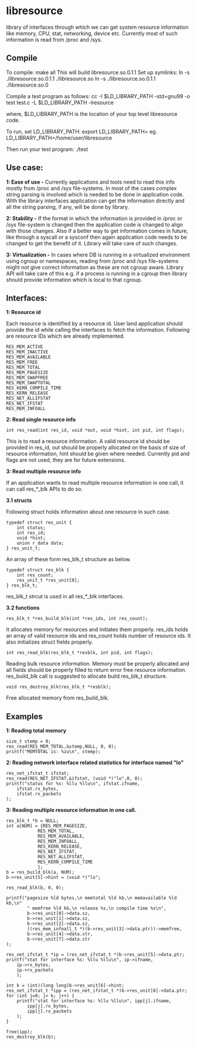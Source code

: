 # libresource
library of interfaces through which we can get system resource information
like memory, CPU, stat, networking, device etc.
Currently most of such information is read from /proc and /sys.

## Compile
To compile: 
make all
This will build libresource.so.0.1.1
Set up symlinks:
ln -s ./libresource.so.0.1.1 ./libresource.so
ln -s ./libresource.so.0.1.1 ./libresource.so.0

Compile a test program as follows:
cc -I $LD_LIBRARY_PATH -std=gnu99 -o test  test.c -L $LD_LIBRARY_PATH -lresource

where, $LD_LIBRARY_PATH is the location of your top level libresource code.

To run, set LD_LIBRARY_PATH:
export LD_LIBRARY_PATH=<libresource-directory>
eg. LD_LIBRARY_PATH=/home/user/libresource

Then run your test program:
./test

## Use case:

**1: Ease of use -**
Currently applications and tools need to read this info mostly from
/proc and /sys file-systems. In most of the cases complex string
parsing is involved which is needed to be done in application
code. With the library interfaces application can get the information
directly and all the string parsing, if any, will be done by library.

**2: Stability -**
If the format in which the information is provided in /proc or /sys
file-system is changed then the application code is changed to align
with those changes. Also if a better way to get information comes in
future, like through a syscall or a sysconf then again application code
needs to be changed to get the benefit of it. Library will take care of
such changes.

**3: Virtualization -**
In cases where DB is running in a virtualized environment using
cgroup or namespaces, reading from /proc and /sys file-systems
might not give correct information as these are not cgroup
aware. Library API will take care of this e.g. if a process
is running in a cgroup then library should provide information
which is local to that cgroup.

## Interfaces:

**1: Resource id**

Each resource is identified by a resource id. User land application should
provide the id while calling the interfaces to fetch the information.
Following are resource IDs which are already implemented.

	RES_MEM_ACTIVE
	RES_MEM_INACTIVE
	RES_MEM_AVAILABLE
	RES_MEM_FREE
	RES_MEM_TOTAL
	RES_MEM_PAGESIZE
	RES_MEM_SWAPFREE
	RES_MEM_SWAPTOTAL
	RES_KERN_COMPILE_TIME
	RES_KERN_RELEASE
	RES_NET_ALLIFSTAT
	RES_NET_IFSTAT
	RES_MEM_INFOALL

**2: Read single resource info**

`int res_read(int res_id, void *out, void *hint, int pid, int flags);`

This is to read a resource information. A valid resource id should be provided
in res_id, out should be properly allocated on the basis of size of resource
information, hint should be given where needed. Currently pid and flags are
not used, they are for future extensions.

**3: Read multiple resource info**

If an application wants to read multiple resource information in one call, it
can call res_*_blk APIs to do so.

**3.1 structs**

Following struct holds information about one resource in such case.

    typedef struct res_unit {
        int status;
        int res_id;
        void *hint;
        union r_data data;
    } res_unit_t;

An array of these form res_blk_t structure as below.

    typedef struct res_blk {
        int res_count;
        res_unit_t *res_unit[0];
    } res_blk_t;

res_blk_t strcut is used in all res_*_blk interfaces.

**3.2 functions**

`res_blk_t *res_build_blk(int *res_ids, int res_count);`

It allocates memory for resources and initiates them properly. res_ids
holds an array of valid resource ids and res_count holds number of
resource ids. It also initializes struct fields properly.

`int res_read_blk(res_blk_t *resblk, int pid, int flags);`

Reading bulk resource information. Memory must be properly allocated and
all fields should be properly filled to return error free resource
information. res_build_blk call is suggested to allocate build res_blk_t
structure.

`void res_destroy_blk(res_blk_t *resblk); `

Free allocated memory from res_build_blk.

## Examples

**1: Reading total memory**

    size_t stemp = 0;
    res_read(RES_MEM_TOTAL,&stemp,NULL, 0, 0);
    printf("MEMTOTAL is: %zu\n", stemp);


**2: Reading network interface related statistics for interface named "lo"**

	res_net_ifstat_t ifstat;
	res_read(RES_NET_IFSTAT,&ifstat, (void *)"lo",0, 0);
	printf("status for %s: %llu %llu\n", ifstat.ifname,
		ifstat.rx_bytes,
		ifstat.rx_packets
	);

**3: Reading multiple resource information in one call.**

    res_blk_t *b = NULL;
    int a[NUM] = {RES_MEM_PAGESIZE,
                RES_MEM_TOTAL,
                RES_MEM_AVAILABLE,
                RES_MEM_INFOALL,
                RES_KERN_RELEASE,
                RES_NET_IFSTAT,
                RES_NET_ALLIFSTAT,
                RES_KERN_COMPILE_TIME
                };
    b = res_build_blk(a, NUM);
    b->res_unit[5]->hint = (void *)"lo";

    res_read_blk(b, 0, 0);

    printf("pagesize %ld bytes,\n memtotal %ld kb,\n memavailable %ld kb,\n"
            " memfree %ld kb,\n release %s,\n compile time %s\n",
            b->res_unit[0]->data.sz,
            b->res_unit[1]->data.sz,
            b->res_unit[2]->data.sz,
            ((res_mem_infoall_t *)(b->res_unit[3]->data.ptr))->memfree,
            b->res_unit[4]->data.str,
            b->res_unit[7]->data.str
    );

    res_net_ifstat_t *ip = (res_net_ifstat_t *)b->res_unit[5]->data.ptr;
    printf("stat for interface %s: %llu %llu\n", ip->ifname,
        ip->rx_bytes,
        ip->rx_packets
        );

    int k = (int)(long long)b->res_unit[6]->hint;
    res_net_ifstat_t *ipp = (res_net_ifstat_t *)b->res_unit[6]->data.ptr;
    for (int j=0; j< k; j++) {
        printf("stat for interface %s: %llu %llu\n", ipp[j].ifname,
            ipp[j].rx_bytes,
            ipp[j].rx_packets
        );
    }

    free(ipp);
    res_destroy_blk(b);
